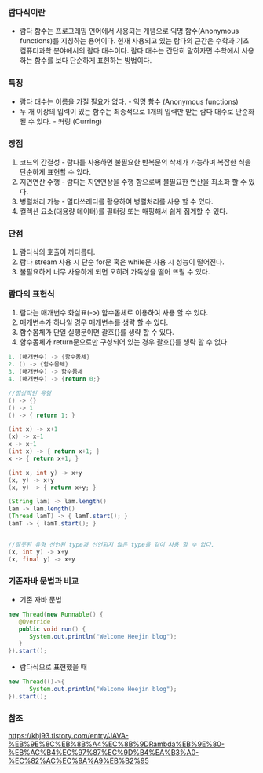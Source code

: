 ### 람다식이란
- 람다 함수는 프로그래밍 언어에서 사용되는 개념으로 익명 함수(Anonymous functions)를 지칭하는 용어이다. 현재 사용되고 있는 람다의 근간은 수학과 기초 컴퓨터과학 분야에서의 람다 대수이다. 람다 대수는 간단히 말하자면 수학에서 사용하는 함수를 보다 단순하게 표현하는 방법이다.

### 특징
- 람다 대수는 이름을 가질 필요가 없다. - 익명 함수 (Anonymous functions)
- 두 개 이상의 입력이 있는 함수는 최종적으로 1개의 입력만 받는 람다 대수로 단순화 될 수 있다. - 커링 (Curring)

### 장점
1. 코드의 간결성 - 람다를 사용하면 불필요한 반복문의 삭제가 가능하며 복잡한 식을 단순하게 표현할 수 있다.
2. 지연연산 수행 - 람다는 지연연상을 수행 함으로써 불필요한 연산을 최소화 할 수 있다.
3. 병렬처리 가능 - 멀티쓰레디를 활용하여 병렬처리를 사용 할 수 있다.
4. 컬렉션 요소(대용량 데이터)를 필터링 또는 매핑해서 쉽게 집계할 수 있다.

### 단점
1. 람다식의 호출이 까다롭다.
2. 람다 stream 사용 시 단순 for문 혹은 while문 사용 시 성능이 떨어진다.
3. 불필요하게 너무 사용하게 되면 오히려 가독성을 떨어 뜨릴 수 있다.

### 람다의 표현식
1. 람다는 매개변수 화살표(->) 함수몸체로 이용하여 사용 할 수 있다.
2. 매개변수가 하나일 경우 매개변수를 생략 할 수 있다.
3. 함수몸체가 단일 실행문이면 괄호{}를 생략 할 수 있다. 
4. 함수몸체가 return문으로만 구성되어 있는 경우 괄호{}를 생략 할 수 없다.

~~~ java
1. (매개변수) -> {함수몸체}
2. () -> {함수몸체}
3. (매개변수) -> 함수몸체
4. (매개변수) -> {return 0;}
~~~

~~~ java
//정상적인 유형
() -> {}
() -> 1
() -> { return 1; }

(int x) -> x+1
(x) -> x+1
x -> x+1
(int x) -> { return x+1; }
x -> { return x+1; }

(int x, int y) -> x+y
(x, y) -> x+y
(x, y) -> { return x+y; }

(String lam) -> lam.length()
lam -> lam.length()
(Thread lamT) -> { lamT.start(); }
lamT -> { lamT.start(); }


//잘못된 유형 선언된 type과 선언되지 않은 type을 같이 사용 할 수 없다.
(x, int y) -> x+y
(x, final y) -> x+y  
~~~

### 기존자바 문법과 비교
- 기존 자바 문법
~~~ java
new Thread(new Runnable() {
   @Override
   public void run() { 
      System.out.println("Welcome Heejin blog"); 
   }
}).start();
~~~

- 람다식으로 표현했을 때
~~~ java
new Thread(()->{
      System.out.println("Welcome Heejin blog");
}).start();
~~~

### 참조
https://khj93.tistory.com/entry/JAVA-%EB%9E%8C%EB%8B%A4%EC%8B%9DRambda%EB%9E%80-%EB%AC%B4%EC%97%87%EC%9D%B4%EA%B3%A0-%EC%82%AC%EC%9A%A9%EB%B2%95